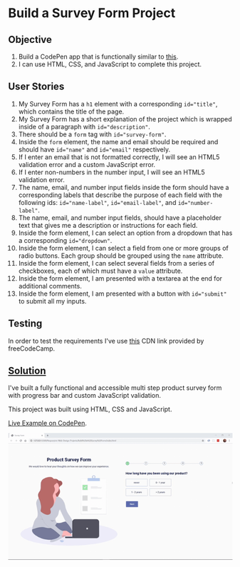 # Build a Survey Form Project

## Objective

1. Build a CodePen app that is functionally similar to [this](https://codepen.io/freeCodeCamp/full/VPaoNP).
2. I can use HTML, CSS, and JavaScript to complete this project.

## User Stories

1. My Survey Form has a `h1` element with a corresponding `id="title"`, which contains the title of the page.
2. My Survey Form has a short explanation of the project which is wrapped inside of a paragraph with `id="description"`.
3. There should be a `form` tag with `id="survey-form"`.
4. Inside the `form` element, the name and email should be required and should have `id="name"` and `id="email"` respectively.
5. If I enter an email that is not formatted correctly, I will see an HTML5 validation error and a custom JavaScript error.
6. If I enter non-numbers in the number input, I will see an HTML5 validation error.
7. The name, email, and number input fields inside the form should have a corresponding labels that describe the purpose of each field with the following ids: `id="name-label"`, `id="email-label"`, and `id="number-label"`.
8. The name, email, and number input fields, should have a placeholder text that gives me a description or instructions for each field.
9. Inside the form element, I can select an option from a dropdown that has a corresponding `id="dropdown"`.
10. Inside the form element, I can select a field from one or more groups of radio buttons. Each group should be grouped using the `name` attribute.
11. Inside the form element, I can select several fields from a series of checkboxes, each of which must have a `value` attribute.
12. Inside the form element, I am presented with a textarea at the end for additional comments.
13. Inside the form element, I am presented with a button with `id="submit"` to submit all my inputs.

## Testing

In order to test the requirements I've use [this](https://cdn.freecodecamp.org/testable-projects-fcc/v1/bundle.js) CDN link provided by freeCodeCamp.

## [Solution](https://codepen.io/alexandracaulea/full/YzXdNbY)

I've built a fully functional and accessible multi step product survey form with progress bar and custom JavaScript validation.

This project was built using HTML, CSS and JavaScript.

[Live Example on CodePen](https://codepen.io/alexandracaulea/full/YzXdNbY).

![Product Survey Form](img/gif/survey-form.gif)
